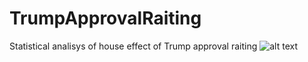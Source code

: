 # TrumpApprovalRaiting
Statistical analisys of house effect of Trump approval raiting
![alt text](TrumpApprovalRaiting/edit/master/house_effect.png?raw=true "Title")
